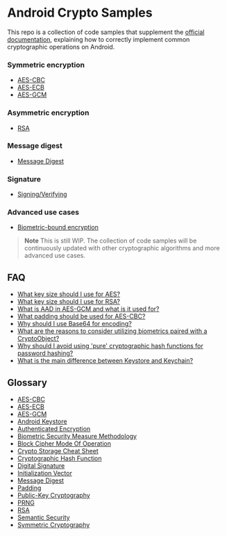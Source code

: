# Android Crypto Samples

This repo is a collection of code samples that supplement
the [official documentation](https://developer.android.com/guide/topics/security/cryptography),
explaining how to correctly implement common cryptographic operations on Android.

### Symmetric encryption

- [AES-CBC](https://github.com/securevale/android-crypto-samples/blob/master/app/src/main/java/com/securevale/androidcryptosamples/encryption/symmetric/aes/cbc/AesCbc.kt)
- [AES-ECB](https://github.com/securevale/android-crypto-samples/blob/master/app/src/main/java/com/securevale/androidcryptosamples/encryption/symmetric/aes/ecb/AesEcb.kt)
- [AES-GCM](https://github.com/securevale/android-crypto-samples/blob/master/app/src/main/java/com/securevale/androidcryptosamples/encryption/symmetric/aes/gcm/AesGcm.kt)

### Asymmetric encryption

- [RSA](https://github.com/securevale/android-crypto-samples/blob/master/app/src/main/java/com/securevale/androidcryptosamples/encryption/assymetric/rsa/Rsa.kt)

### Message digest

- [Message Digest](https://github.com/securevale/android-crypto-samples/blob/master/app/src/main/java/com/securevale/androidcryptosamples/hash/MessageDigest.kt)

### Signature

- [Signing/Verifying](https://github.com/securevale/android-crypto-samples/blob/master/app/src/main/java/com/securevale/androidcryptosamples/signature/Signature.kt)

### Advanced use cases

- [Biometric-bound encryption](https://github.com/securevale/android-crypto-samples/blob/master/app/src/main/java/com/securevale/androidcryptosamples/advanced/biometric/Biometric.kt)

> **Note**
> This is still WIP. The collection of code samples will be continuously updated with other
> cryptographic algorithms and more advanced use cases.

## FAQ

- [What key size should I use for AES?](https://crypto.stackexchange.com/questions/5118/is-aes-256-weaker-than-192-and-128-bit-versions?rq=1)
- [What key size should I use for RSA?](https://stackoverflow.com/questions/589834/what-rsa-key-length-should-i-use-for-my-ssl-certificates/589850#589850)
- [What is AAD in AES-GCM and what is it used for?](https://crypto.stackexchange.com/questions/89303/what-is-auth-data-in-aes-gcm/89306#89306)
- [What padding should be used for AES-CBC?](https://crypto.stackexchange.com/a/48631/107088)
- [Why should I use Base64 for encoding?](https://stackoverflow.com/questions/3538021/why-do-we-use-base64)
- [What are the reasons to consider utilizing biometrics paired with a CryptoObject?](https://medium.com/androiddevelopers/using-biometricprompt-with-cryptoobject-how-and-why-aace500ccdb7)
- [Why should I avoid using 'pure' cryptographic hash functions for password hashing?](https://security.stackexchange.com/questions/195563/why-is-sha-256-not-good-for-passwords)
- [What is the main difference between Keystore and Keychain?](https://developer.android.com/privacy-and-security/keystore#WhichShouldIUse)

## Glossary

- [AES-CBC](https://en.wikipedia.org/wiki/Block_cipher_mode_of_operation#Cipher_block_chaining_(CBC))
- [AES-ECB](https://en.wikipedia.org/wiki/Block_cipher_mode_of_operation#Electronic_codebook_(ECB))
- [AES-GCM](https://en.wikipedia.org/wiki/Block_cipher_mode_of_operation#Galois/counter_(GCM))
- [Android Keystore](https://developer.android.com/training/articles/keystore)
- [Authenticated Encryption](https://en.wikipedia.org/wiki/Authenticated_encryption)
- [Biometric Security Measure Methodology](https://source.android.com/docs/security/features/biometric/measure)
- [Block Cipher Mode Of Operation](https://en.wikipedia.org/wiki/Block_cipher_mode_of_operation)
- [Crypto Storage Cheat Sheet](https://cheatsheetseries.owasp.org/cheatsheets/Cryptographic_Storage_Cheat_Sheet.html)
- [Cryptographic Hash Function](https://en.wikipedia.org/wiki/Cryptographic_hash_function)
- [Digital Signature](https://en.wikipedia.org/wiki/Digital_signature)
- [Initialization Vector](https://en.wikipedia.org/wiki/Initialization_vector)
- [Message Digest](https://csrc.nist.gov/glossary/term/message_digest)
- [Padding](https://en.wikipedia.org/wiki/Padding_(cryptography))
- [Public-Key Cryptography](https://en.wikipedia.org/wiki/Public-key_cryptography)
- [PRNG](https://en.wikipedia.org/wiki/Pseudorandom_number_generator)
- [RSA](https://en.wikipedia.org/wiki/RSA_(cryptosystem))
- [Semantic Security](https://en.wikipedia.org/wiki/Semantic_security)
- [Symmetric Cryptography](https://en.wikipedia.org/wiki/Symmetric-key_algorithm)